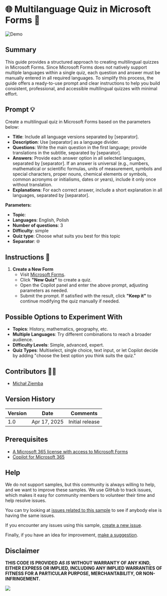 # 🌐 Multilanguage Quiz in Microsoft Forms 📝

![Demo](./assets/Demo_Copilot_Forms_Quiz_Multilingual.gif)

## Summary

This guide provides a structured approach to creating multilingual quizzes in Microsoft Forms. Since Microsoft Forms does not natively support multiple languages within a single quiz, each question and answer must be manually entered in all required languages. To simplify this process, the guide offers a ready-to-use prompt and clear instructions to help you build consistent, professional, and accessible multilingual quizzes with minimal effort.

## Prompt 💡

Create a multilingual quiz in Microsoft Forms based on the parameters below:

- **Title**: Include all language versions separated by [separator].  
- **Description**: Use [separator] as a language divider.  
- **Questions**: Write the main question in the first language; provide translations in the subtitle, separated by [separator].  
- **Answers**: Provide each answer option in all selected languages, separated by [separator]. If an answer is universal (e.g., numbers, mathematical or scientific formulas, units of measurement, symbols and special characters, proper nouns, chemical elements or symbols, common acronyms or initialisms, dates or years), include it only once without translation.  
- **Explanations**: For each correct answer, include a short explanation in all languages, separated by [separator].

**Parameters:**

- **Topic**:  
- **Languages**: English, Polish  
- **Number of questions**: 3  
- **Difficulty**: simple  
- **Quiz type**: Choose what suits you best for this topic  
- **Separator**: 🌐  

## Instructions 📝

1. **Create a New Form**  
   - Visit [Microsoft Forms](https://forms.office.com/).  
   - Click **"New Quiz"** to create a quiz.  
   - Open the Copilot panel and enter the above prompt, adjusting parameters as needed.  
   - Submit the prompt. If satisfied with the result, click **"Keep it"** to continue modifying the quiz manually if needed.

## Possible Options to Experiment With

- **Topics**: History, mathematics, geography, etc.  
- **Multiple Languages**: Try different combinations to reach a broader audience.  
- **Difficulty Levels**: Simple, advanced, expert.  
- **Quiz Types**: Multiselect, single choice, text input, or let Copilot decide by adding "choose the best option you think suits the quiz."

## Contributors 👨‍💻

- [Michał Ziemba](https://github.com/Michal-Ziemba)

## Version History

| Version | Date        | Comments       |
|---------|-------------|----------------|
| 1.0     | Apr 17, 2025 | Initial release |

## Prerequisites

- [A Microsoft 365 license with access to Microsoft Forms](https://learn.microsoft.com/en-us/office365/servicedescriptions/microsoft-forms-service-description)  
- [Copilot for Microsoft 365](https://learn.microsoft.com/en-us/copilot/microsoft-365/microsoft-365-copilot-licensing)

## Help

We do not support samples, but this community is always willing to help, and we want to improve these samples. We use GitHub to track issues, which makes it easy for  community members to volunteer their time and help resolve issues.

You can try looking at [issues related to this sample](https://github.com/pnp/copilot-prompts/issues?q=label%3A%22sample%3A%20YOUR-SAMPLE-NAME%22) to see if anybody else is having the same issues.

If you encounter any issues using this sample, [create a new issue](https://github.com/pnp/copilot-prompts/issues/new).

Finally, if you have an idea for improvement, [make a suggestion](https://github.com/pnp/copilot-prompts/issues/new).

## Disclaimer

**THIS CODE IS PROVIDED *AS IS* WITHOUT WARRANTY OF ANY KIND, EITHER EXPRESS OR IMPLIED, INCLUDING ANY IMPLIED WARRANTIES OF FITNESS FOR A PARTICULAR PURPOSE, MERCHANTABILITY, OR NON-INFRINGEMENT.**

![](https://m365-visitor-stats.azurewebsites.net/SamplesGallery/opilotprompts-m365-multilanguage-quiz)
